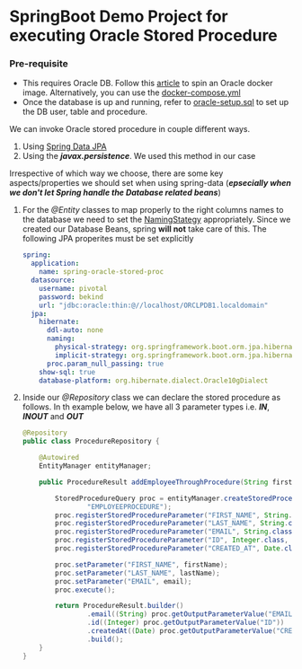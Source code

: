 # SpringBoot Demo Project for executing Oracle Stored Procedure

### Pre-requisite
- This requires Oracle DB. Follow this [article](https://medium.com/@brunoborges/setting-up-database-servers-for-development-on-mac-os-x-using-docker-b7f2fad056f3) to  spin an Oracle docker image. Alternatively, you can use the [docker-compose.yml](./src/main/docker/docker-compose.yml) 
- Once the database is up and running, refer to [oracle-setup.sql](./docs/oracle-setup.sql) to set up the DB user, table and procedure.

We can invoke Oracle stored procedure in couple different ways.

1. Using [Spring Data JPA](https://github.com/spring-projects/spring-data-examples/tree/master/jpa/jpa21)
1. Using the _**javax.persistence**_. We used this method in our case

Irrespective of which way we choose, there are some key aspects/properties we should set when using spring-data (_**epsecially when we don't let Spring handle the Database related beans**_)

1. For the _@Entity_ classes to map properly to the right columns names to the database we need to set the [NamingStategy](https://docs.jboss.org/hibernate/orm/5.0/userguide/html_single/Hibernate_User_Guide.html#naming) appropriately. Since we created our Database Beans, spring **will not** take care of this. The following JPA properites must be set explicitly

    ```yml
    spring:
      application:
        name: spring-oracle-stored-proc
      datasource:
        username: pivotal
        password: bekind
        url: "jdbc:oracle:thin:@//localhost/ORCLPDB1.localdomain"
      jpa:
        hibernate:
          ddl-auto: none
          naming:
            physical-strategy: org.springframework.boot.orm.jpa.hibernate.SpringPhysicalNamingStrategy
            implicit-strategy: org.springframework.boot.orm.jpa.hibernate.SpringImplicitNamingStrategy
          proc.param_null_passing: true
        show-sql: true
        database-platform: org.hibernate.dialect.Oracle10gDialect
    ```
1. Inside our _@Repository_ class we can declare the stored procedure as follows. In th example below, we have all 3 parameter types i.e. _**IN**_, _**INOUT**_ and _**OUT**_

    ```java
    @Repository
    public class ProcedureRepository {
    
        @Autowired
        EntityManager entityManager;
    
        public ProcedureResult addEmployeeThroughProcedure(String firstName, String lastName, String email) {
    
            StoredProcedureQuery proc = entityManager.createStoredProcedureQuery(
                    "EMPLOYEEPROCEDURE");
            proc.registerStoredProcedureParameter("FIRST_NAME", String.class, ParameterMode.IN);
            proc.registerStoredProcedureParameter("LAST_NAME", String.class, ParameterMode.IN);
            proc.registerStoredProcedureParameter("EMAIL", String.class, ParameterMode.INOUT);
            proc.registerStoredProcedureParameter("ID", Integer.class, ParameterMode.OUT);
            proc.registerStoredProcedureParameter("CREATED_AT", Date.class, ParameterMode.OUT);
    
            proc.setParameter("FIRST_NAME", firstName);
            proc.setParameter("LAST_NAME", lastName);
            proc.setParameter("EMAIL", email);
            proc.execute();
    
            return ProcedureResult.builder()
                    .email((String) proc.getOutputParameterValue("EMAIL"))
                    .id((Integer) proc.getOutputParameterValue("ID"))
                    .createdAt((Date) proc.getOutputParameterValue("CREATED_AT"))
                    .build();
        }
    }
    ```

